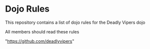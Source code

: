 Dojo Rules
==========

This repository contains a list of dojo rules for the Deadly Vipers dojo

All members should read these rules

"https://github.com/deadlyvipers"
